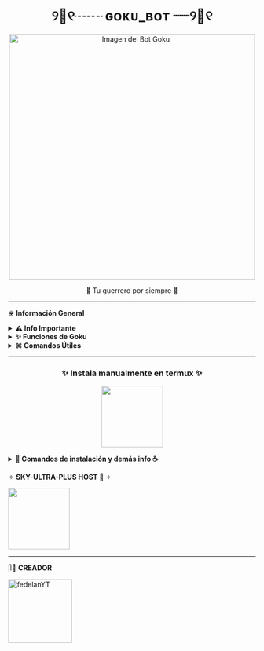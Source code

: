 <h1 align="center">୨🐉୧┈┈ ɢᴏᴋᴜ_ʙᴏᴛ ┈┈୨🐉୧</h1>
<p align="center"><img src="https://files.catbox.moe/jl731y.jpg" alt="Imagen del Bot Goku" width="500px"></p>
<p align="center">🌸 Tu guerrero por siempre 🌸</p>

---

❀ **Información General**

<details>
  <summary><b> ⚠️ Info Importante</b></summary>
  Este bot es un desarrollo independiente y NO está afiliado con WhatsApp Inc.  
  WhatsApp es una marca registrada de WhatsApp LLC.
</details>

<details>
  <summary><b> ✨ Funciones de Goku</b></summary>
  
  *Mai* está en constante evolución. Si encuentras errores, avisa al creador para mejorarlo.

  ✿ *Funciones destacadas*:
  - [x] Mensajes de bienvenida y despedida personalizados  
  - [x] Protección de grupo: antilink, antidelete, antifake  
  - [x] SubBots multiusuario  
  - [x] Juegos divertidos (RPG, verdad o reto, adivinanzas)  
  - [x] Chatbot estilo IA (Simsimi, GPT)  
  - [x] Sistema de economía con tienda  
  - [x] Menús personalizables y perfiles bonitos  
  - [x] Herramientas para admins  
  - [x] Conversión de stickers, audio, imágenes  
  - [x] Descargas de YouTube, Spotify, TikTok y más  
  - [x] Comandos +18 (activables)  
  - [ ] Comandos con botones interactivos  

</details>

<details>
  <summary><b> ⌘ Comandos Útiles</b></summary>

  ✦ *Info básica*  
  - `.ping`  
  - `.infobot`  
  - `.estado`  

  ✦ *Descargas*  
  - `.play`  
  - `.ytmp3` / `.ytmp4`  
  - `.spotify` / `.tiktok` / `.pinterest`  

  ✦ *Grupos*  
  - `.welcome on/off`  
  - `.antilink on/off`  
  - `.kick @user`  
  - `.linkgc`  
  - `.invocar`  

  ✦ *Diversión y Juegos*  
  - `.ppt`  
  - `.verdad` / `.reto`  
  - `.tictactoe` / `.mates` / `.adivinanza`  

  ✦ *IA y Chatbot*  
  - `.simi on/off`  
  - `.ia`  
  - `.dalle`  

  ✦ *Economía y RPG*  
  - `.reg` / `.perfil`  
  - `.trabajar` / `.aventura`  
  - `.work` / `.crime`

  ✦ *Stickers y Media*  
  - `.sticker`  
  - `.toimg` / `.tomp3`  
  - `.robar`  

  ✦ *Propietario*  
  - `.reiniciar`  
  - `.actualizar`  
  - `.bcgc` / `.addowner`  
</details>

---

<h3 align="center">✨ Instala manualmente en termux ✨</h3>

<a href="https://www.mediafire.com/file/llugt4zgj7g3n3u/com.termux_1020.apk/file">
  <p align="center"><img src="https://qu.ax/finc.jpg" height="125px"></p>
</a>

<details>
  <summary><b> 💾 Comandos de instalación y demás info ☕</b></summary>

<details> 
  
  <summary><b> ✎ Haz clic para ver los comandos </b></summary>

### **🌸 Instalación por termux :D**
> Nota: Copie y pegue los comandos en termux uno por uno.
```bash
termux-setup-storage
```

```bash
apt update && apt upgrade && pkg install -y git nodejs ffmpeg imagemagick yarn
```

```bash
git clone https://github.com/fedelanYTCLUB/Goku_bot-ST && cd Goku_bot-ST
```

```bash
yarn install
```

```bash
npm install
```

```bash
npm update
```

```bash
npm start
```

> Si aparece (Y/I/N/O/D/Z) [default=N] ? use la letra "y" + "ENTER" para continuar con la instalación

### **🌹 Activar en caso de detenerse en termux 🙈**

> Si después de instalar el bot en Termux se detiene (pantalla en blanco, pérdida de conexión a Internet, reinicio del dispositivo), sigue estos pasos:

❒ Abre Termux y navega al directorio del bot:
   
   ```bash
    cd Goku_bot-ST
   ```

❒ Inicia el bot nuevamente:
  
   ```bash
    npm start
   ```

### **Quieres Volverte owner del Bot? 🍀**

> Si después de instalar el bot en Termux y iniciar la session del bot (deseas poner tu número es la lista de owner pon este comando:

   ```bash
    cd Goku_bot-ST && nano settings.js
   ```

</details>


### **`➮ Enlaces útiles 💚`**

<details>
 <summary><b> 🜸 Enlaces Oficiales </b></summary>

 * Canal Oficial  [`Clickea 🤘`](https://whatsapp.com/channel/0029VbApe6jG8l5Nv43dsC2N)
* Grupo Oficial [`Click Aqui 👻`](https://chat.whatsapp.com/FX6eYrqXtt9L76NDpOm2K7)
* Comunidad Oficial [`Click aca 🐻‍❄️`](https://chat.whatsapp.com/FWOKPERw74KJGIyycrIX63)
* 
</details>

<details>
<summary><b> ✰ Contácto</b></summary>

* WhatsApp: [`Aquí`](https:/Wa.me/5491156178758)

</details>

---

</details>

✧ **SKY-ULTRA-PLUS HOST 🌺** ✧

<a href="https://dash.skyultraplus.com/home">
<img src="https://qu.ax/zFzXF.png" height="125px">
</a>

---

ᥫ🐉 **CREADOR**

<a href="https://github.com/fedelanYTCLUB">
<img src="https://github.com/fedelanYTCLUB.png" width="130" height="130" alt="fedelanYT"/>
</a>
  

